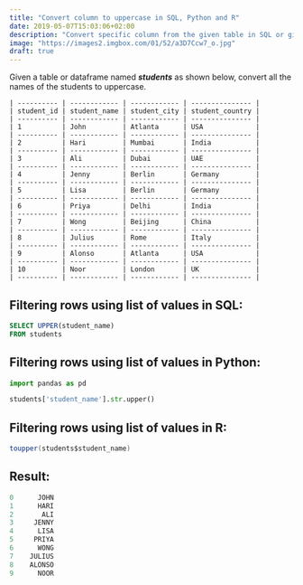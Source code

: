 ```yaml
---
title: "Convert column to uppercase in SQL, Python and R"
date: 2019-05-07T15:03:06+02:00
description: "Convert specific column from the given table in SQL or given dataframe in Python or R to uppercase."
image: "https://images2.imgbox.com/01/52/a3D7Ccw7_o.jpg"
draft: true
---
```


Given a table or dataframe named *__students__* as shown below, convert all the names of the students to uppercase.

```
| ---------- | ------------ | ------------ | --------------- |
| student_id | student_name | student_city | student_country |
| ---------- | ------------ | ------------ | --------------- |
| 1          | John         | Atlanta      | USA             |
| ---------- | ------------ | ------------ | --------------- |
| 2          | Hari         | Mumbai       | India           |
| ---------- | ------------ | ------------ | --------------- |
| 3          | Ali          | Dubai        | UAE             |
| ---------- | ------------ | ------------ | --------------- |
| 4          | Jenny        | Berlin       | Germany         |
| ---------- | ------------ | ------------ | --------------- |
| 5          | Lisa         | Berlin       | Germany         |
| ---------- | ------------ | ------------ | --------------- |
| 6          | Priya        | Delhi        | India           |
| ---------- | ------------ | ------------ | --------------- |
| 7          | Wong         | Beijing      | China           |
| ---------- | ------------ | ------------ | --------------- |
| 8          | Julius       | Rome         | Italy           |
| ---------- | ------------ | ------------ | --------------- |
| 9          | Alonso       | Atlanta      | USA             |
| ---------- | ------------ | ------------ | --------------- |
| 10         | Noor         | London       | UK              |
| ---------- | ------------ | ------------ | --------------- |
```

## Filtering rows using list of values in SQL:

```SQL
SELECT UPPER(student_name)
FROM students
```

## Filtering rows using list of values in Python:

```Python
import pandas as pd

students['student_name'].str.upper()
```

## Filtering rows using list of values in R:

```Java
toupper(students$student_name)
```

## Result:

```Java
0      JOHN
1      HARI
2       ALI
3     JENNY
4      LISA
5     PRIYA
6      WONG
7    JULIUS
8    ALONSO
9      NOOR
```